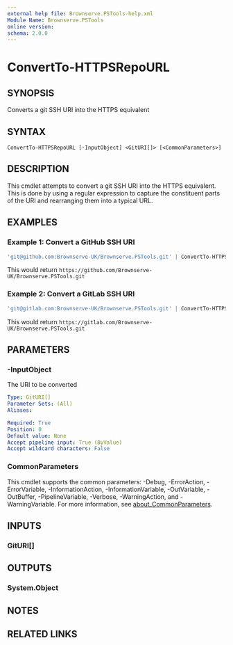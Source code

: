 ```yaml
---
external help file: Brownserve.PSTools-help.xml
Module Name: Brownserve.PSTools
online version:
schema: 2.0.0
---
```


# ConvertTo-HTTPSRepoURL

## SYNOPSIS
Converts a git SSH URI into the HTTPS equivalent

## SYNTAX

```
ConvertTo-HTTPSRepoURL [-InputObject] <GitURI[]> [<CommonParameters>]
```

## DESCRIPTION
This cmdlet attempts to convert a git SSH URI into the HTTPS equivalent.
This is done by using a regular expression to capture the constituent parts of the URI and rearranging them into a typical URL.

## EXAMPLES

### Example 1: Convert a GitHub SSH URI
```powershell
'git@github.com:Brownserve-UK/Brownserve.PSTools.git' | ConvertTo-HTTPSRepoURL
```

This would return `https://github.com/Brownserve-UK/Brownserve.PSTools.git`

### Example 2: Convert a GitLab SSH URI
```powershell
'git@gitlab.com:Brownserve-UK/Brownserve.PSTools.git' | ConvertTo-HTTPSRepoURL
```

This would return `https://gitlab.com/Brownserve-UK/Brownserve.PSTools.git`

## PARAMETERS

### -InputObject
The URI to be converted

```yaml
Type: GitURI[]
Parameter Sets: (All)
Aliases:

Required: True
Position: 0
Default value: None
Accept pipeline input: True (ByValue)
Accept wildcard characters: False
```

### CommonParameters
This cmdlet supports the common parameters: -Debug, -ErrorAction, -ErrorVariable, -InformationAction, -InformationVariable, -OutVariable, -OutBuffer, -PipelineVariable, -Verbose, -WarningAction, and -WarningVariable. For more information, see [about_CommonParameters](http://go.microsoft.com/fwlink/?LinkID=113216).

## INPUTS

### GitURI[]
## OUTPUTS

### System.Object
## NOTES

## RELATED LINKS
